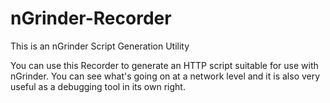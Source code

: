 nGrinder-Recorder
=================

This is an nGrinder Script Generation Utility

You can use this Recorder to generate an HTTP script suitable for use with nGrinder. 
You can see what's going on at a network level and it is also very useful as a debugging tool in its own right.

